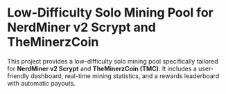 # Low-Difficulty Solo Mining Pool for NerdMiner v2 Scrypt and TheMinerzCoin
 This project provides a low-difficulty solo mining pool specifically tailored for **NerdMiner v2 Scrypt** and **TheMinerzCoin (TMC)**. It includes a user-friendly dashboard, real-time mining statistics, and a rewards leaderboard with automatic payouts.
